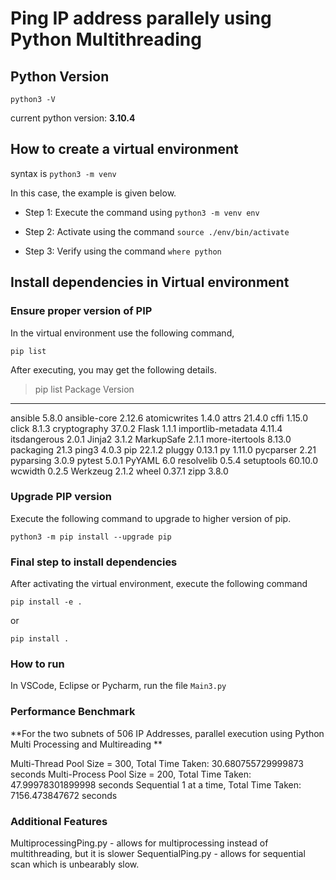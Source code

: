 # Ping IP address parallely using Python Multithreading

## Python Version

`python3 -V`

current python version: **3.10.4**

## How to create a virtual environment

syntax is `python3 -m venv` <enviornment name>

In this case, the example is given below.

* Step 1: Execute the command using `python3 -m venv env`

* Step 2: Activate using the command `source ./env/bin/activate`

* Step 3: Verify using the command `where python`

## Install dependencies in Virtual environment

### Ensure proper version of PIP
In the virtual environment use the following command,

`pip list`

After executing, you may get the following details.

>pip list
Package            Version
------------------ -------
ansible            5.8.0
ansible-core       2.12.6
atomicwrites       1.4.0
attrs              21.4.0
cffi               1.15.0
click              8.1.3
cryptography       37.0.2
Flask              1.1.1
importlib-metadata 4.11.4
itsdangerous       2.0.1
Jinja2             3.1.2
MarkupSafe         2.1.1
more-itertools     8.13.0
packaging          21.3
ping3              4.0.3
pip                22.1.2
pluggy             0.13.1
py                 1.11.0
pycparser          2.21
pyparsing          3.0.9
pytest             5.0.1
PyYAML             6.0
resolvelib         0.5.4
setuptools         60.10.0
wcwidth            0.2.5
Werkzeug           2.1.2
wheel              0.37.1
zipp               3.8.0

### Upgrade PIP version
Execute the following command to upgrade to higher version of pip.

`python3 -m pip install --upgrade pip`


### Final step to install dependencies

After activating the virtual environment, execute the following command

`pip install -e .`

or

`pip install .`

### How to run

In VSCode, Eclipse or Pycharm, run the file `Main3.py`


### Performance Benchmark

**For the two subnets of 506 IP Addresses, parallel execution using Python Multi Processing and Multireading **

Multi-Thread Pool Size = 300, Total Time Taken:  30.680755729999873  seconds
Multi-Process Pool Size = 200, Total Time Taken:   47.99978301899998  seconds
Sequential 1 at a time, Total Time Taken:  7156.473847672  seconds
### Additional Features
MultiprocessingPing.py - allows for multiprocessing instead of multithreading, but it is slower
SequentialPing.py - allows for sequential scan which is unbearably slow.
